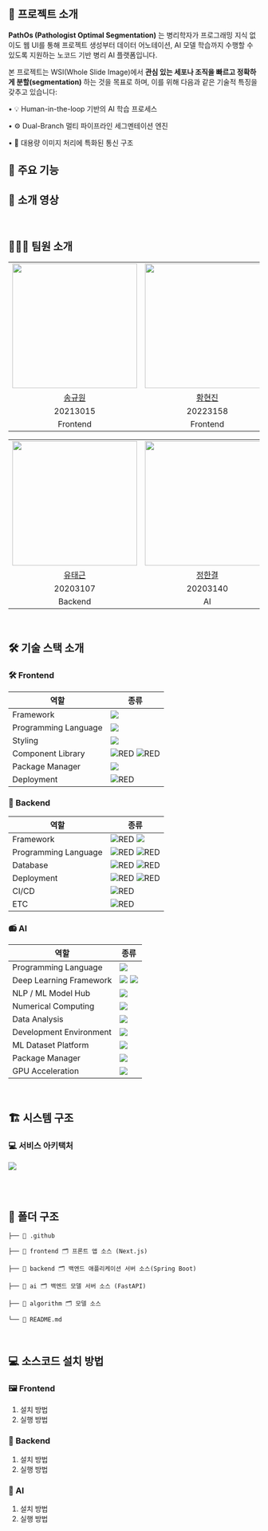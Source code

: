 ## 🎯 프로젝트 소개
**PathOs (Pathologist Optimal Segmentation)** 는 병리학자가 프로그래밍 지식 없이도 웹 UI를 통해 프로젝트 생성부터 데이터 어노테이션, AI 모델 학습까지 수행할 수 있도록 지원하는 노코드 기반 병리 AI 플랫폼입니다.

본 프로젝트는 WSI(Whole Slide Image)에서 **관심 있는 세포나 조직을 빠르고 정확하게 분할(segmentation)** 하는 것을 목표로 하며, 이를 위해 다음과 같은 기술적 특징을 갖추고 있습니다:
	
  • 💡 Human-in-the-loop 기반의 AI 학습 프로세스
	
  •	⚙️ Dual-Branch 멀티 파이프라인 세그멘테이션 엔진
	
  •	📡 대용량 이미지 처리에 특화된 통신 구조

## 🚀 주요 기능


## 🎥 소개 영상


<br />

## 🧑‍🤝‍🧑 팀원 소개

<table>
    <tr align="center">
        <td><img src="https://avatars.githubusercontent.com/u/81706832?v=4" width="250"></td>
        <td><img src="https://avatars.githubusercontent.com/u/104902715?v=4" width="250"></td>
        <td><img src="https://avatars.githubusercontent.com/u/65989344?v=4" width="250"></td>
    </tr>
    <tr align="center">
        <td><a href="https://github.com/gyuwonsong">송규원</a></td>
        <td><a href="https://github.com/hyeonjin6530">황현진</a></td>
        <td><a href="https://github.com/ukly">이정욱</a></td>
    </tr>
    <tr align="center">
        <td>20213015</td>
        <td>20223158</td>
        <td>20203119</td>
    </tr>
    <tr align="center">
        <td>Frontend</td>
        <td>Frontend</td>
        <td>Backend</td>
    </tr>
</table>

<table>
    <tr align="center">
        <td><img src="https://avatars.githubusercontent.com/u/66227661?v=4" width="250"></td>
        <td><img src="https://avatars.githubusercontent.com/u/66053034?v=4" width="250"></td>
        <td><img src="https://avatars.githubusercontent.com/u/66055665?v=4" width="250"></td>
    </tr>
    <tr align="center">
        <td><a href="https://github.com/TaegeunYou">유태근</a></td>
        <td><a href="https://github.com/kmuhan">정한결</a></td>
        <td><a href="https://github.com/hyunseo24">정현서</a></td>
    </tr>
    <tr align="center">
        <td>20203107</td>
        <td>20203140</td>
        <td>20203141</td>
    </tr>
    <tr align="center">
        <td>Backend</td>
        <td>AI</td>
        <td>AI</td>
    </tr>
</table>

<br />

## 🛠️ 기술 스택 소개

### 🛠 Frontend

| 역할                 | 종류                                                                                                                                                                                                                                                |
| -------------------- | --------------------------------------------------------------------------------------------------------------------------------------------------------------------------------------------------------------------------------------------------- |
| Framework            | <img src="https://img.shields.io/badge/Next.js-000000.svg?style=for-the-badge&logo=nextdotjs&logoColor=white"/>                                                                                                                                           |
| Programming Language | <img src="https://img.shields.io/badge/TypeScript-3178C6.svg?style=for-the-badge&logo=TypeScript&logoColor=white"/>                                                                                                                                                 |
| Styling              | <img src="https://img.shields.io/badge/Tailwind%20CSS-06B6D4.svg?style=for-the-badge&logo=Tailwind-CSS&logoColor=white"/>                                    |
| Component Library    | <img alt="RED" src ="https://img.shields.io/badge/shadcn/ui-000000.svg?style=for-the-badge&logo=shadcn/ui&logoColor=white"/> <img alt="RED" src ="https://img.shields.io/badge/Lucide-F56565.svg?style=for-the-badge&logo=Lucide&logoColor=white"/>  |
| Package Manager      | <img src="https://img.shields.io/badge/Yarn-2C8EBB.svg?style=for-the-badge&logo=Yarn&logoColor=white"/>                                    |
| Deployment           | <img alt="RED" src ="https://img.shields.io/badge/Vercel-000000.svg?style=for-the-badge&logo=Vercel&logoColor=white"/>  |

### 💾 Backend

| 역할                 | 종류                                                                                                                                                                                                                                                                                                                                                                                                                                                                                                                                                                                                                                                                                                                                                                                                                                                                                                         |
| -------------------- | ------------------------------------------------------------------------------------------------------------------------------------------------------------------------------------------------------------------------------------------------------------------------------------------------------------------------------------------------------------------------------------------------------------------------------------------------------------------------------------------------------------------------------------------------------------------------------------------------------------------------------------------------------------------------------------------------------------------------------------------------------------------------------------------------------------------------------------------------------------------------------------------------------------ |
| Framework            | <img alt="RED" src ="https://img.shields.io/badge/SPRING Boot-6DB33F.svg?&style=for-the-badge&logo=SpringBoot&logoColor=white"/> <img src="https://img.shields.io/badge/FastAPI-009688?style=for-the-badge&logo=fastapi&logoColor=white"/>                                                                                                                                                                                                                                                                                                                                                                                                                                                                                                                                                                                                                                                                                                                                                                |
| Programming Language | <img alt="RED" src ="https://img.shields.io/badge/JAVA-004027.svg?&style=for-the-badge&logo=Jameson&logoColor=white"/> <img alt="RED" src ="https://img.shields.io/badge/Python-3776AB.svg?&style=for-the-badge&logo=python&logoColor=white"/>                                                                                                                                                                                                                                                                                                                                                                                                                                                                                                                                                                                                                                                                                                                                                                                      |
| Database             | <img alt="RED" src ="https://img.shields.io/badge/MySQL-4479A1.svg?&style=for-the-badge&logo=MySQL&logoColor=white"/> <img alt="RED" src ="https://img.shields.io/badge/Amazon S3-569A31.svg?&style=for-the-badge&logo=AmazonS3&logoColor=white"/>                                                                                                                                                                                                                                                                                                                                                                                                                                                                                                                                                                                                                                                                                                                                                                                        |
| Deployment           | <img alt="RED" src ="https://img.shields.io/badge/Amazon EC2-FF9900.svg?&style=for-the-badge&logo=AmazonEC2&logoColor=white"/> <img alt="RED" src ="https://img.shields.io/badge/Docker-2496ED.svg?&style=for-the-badge&logo=docker&logoColor=white"/> |
| CI/CD                | <img alt="RED" src ="https://img.shields.io/badge/Github Actions-2088FF.svg?&style=for-the-badge&logo=githubactions&logoColor=white"/>                                                                                                                                                                                                                                                                                                                                                                                                                                                                                                                                                                                                                                                                                                                                                                       |
| ETC                  | <img alt="RED" src ="https://img.shields.io/badge/Amazon%20SQS-FF4F8B.svg?style=for-the-badge&logo=Amazon-SQS&logoColor=white"/>                                                                                                                                                                                                                                                                                                                                                                                                                                                                                                        |

### 📻 AI

| 역할                 | 종류                                                                                                                                                                                                                                                        |
| -------------------- | ----------------------------------------------------------------------------------------------------------------------------------------------------------------------------------------------------------------------------------------------------------- |
| Programming Language  | <img src="https://img.shields.io/badge/Python-3776AB.svg?&style=for-the-badge&logo=python&logoColor=white"/>                                                                                                                                       |
| Deep Learning Framework | <img src="https://img.shields.io/badge/PyTorch-EE4C2C.svg?&style=for-the-badge&logo=pytorch&logoColor=white"/> <img src="https://img.shields.io/badge/YOLO-FFCC00.svg?&style=for-the-badge&logo=YOLO&logoColor=black"/>                                                                |
| NLP / ML Model Hub    | <img src="https://img.shields.io/badge/Hugging Face-FF6B00.svg?&style=for-the-badge&logo=huggingface&logoColor=white"/>                                                                                                                            |
| Numerical Computing   | <img src="https://img.shields.io/badge/NumPy-013243.svg?&style=for-the-badge&logo=numpy&logoColor=white"/>                                                                                                                                         |
| Data Analysis         | <img src="https://img.shields.io/badge/Pandas-150458.svg?&style=for-the-badge&logo=pandas&logoColor=white"/>                                                                                                                                       |
| Development Environment | <img src="https://img.shields.io/badge/Google Colab-F9AB00.svg?&style=for-the-badge&logo=googlecolab&logoColor=white"/>                                                                                                                          |
| ML Dataset Platform | <img src="https://img.shields.io/badge/Kaggle-20BEFF.svg?&style=for-the-badge&logo=kaggle&logoColor=white"/>                                                                                                                                     |
| Package Manager       | <img src="https://img.shields.io/badge/Conda-44A833.svg?&style=for-the-badge&logo=anaconda&logoColor=white"/>                                                                                                                                     |
| GPU Acceleration      | <img src="https://img.shields.io/badge/NVIDIA-76B900.svg?&style=for-the-badge&logo=nvidia&logoColor=white"/>                                                                                                                                      |



<br />

## 🏗️ 시스템 구조

### 💻 서비스 아키택처

<img src="https://github.com/user-attachments/assets/7d3387fe-67dc-4c89-ab6c-cdfc1360b4cb"/> 

<br /> <br />

## 📁 폴더 구조

```
├── 📂 .github

├── 📂 frontend 🗂 프론트 앱 소스 (Next.js)

├── 📂 backend 🗂 백엔드 애플리케이션 서버 소스(Spring Boot)

├── 📂 ai 🗂 백엔드 모델 서버 소스 (FastAPI)

├── 📂 algorithm 🗂 모델 소스

└── 📕 README.md
```

<br>

## 💻 소스코드 설치 방법

### 🖼️ Frontend
1. 설치 방법
2. 실행 방법

### 🧩 Backend
1. 설치 방법
2. 실행 방법

### 🧠 AI
1. 설치 방법
2. 실행 방법
